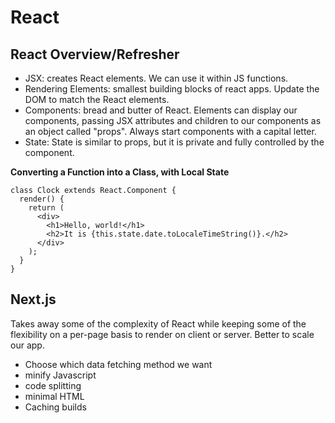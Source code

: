 # React
## React Overview/Refresher
- JSX: creates React elements. We can use it within JS functions.
- Rendering Elements: smallest building blocks of react apps. Update the DOM to match the React elements.
- Components: bread and butter of React. Elements can display our components, passing JSX attributes and children to our components as an object called "props". Always start components with a capital letter.
- State: State is similar to props, but it is private and fully controlled by the component.

**Converting a Function into a Class, with Local State**
```
class Clock extends React.Component {
  render() {
    return (
      <div>
        <h1>Hello, world!</h1>
        <h2>It is {this.state.date.toLocaleTimeString()}.</h2>
      </div>
    );
  }
}
```
## Next.js
Takes away some of the complexity of React while keeping some of the flexibility on a per-page basis to render on client or server. Better to scale our app.

- Choose which data fetching method we want
- minify Javascript
- code splitting
- minimal HTML
- Caching builds